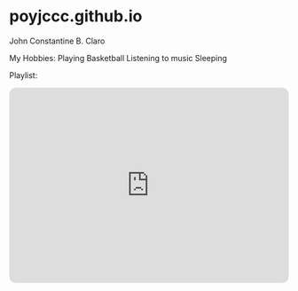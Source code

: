 # poyjccc.github.io
John Constantine B. Claro

My Hobbies:
Playing Basketball
Listening to music
Sleeping

Playlist:
<iframe style="border-radius:12px" src="https://open.spotify.com/embed/playlist/1y5B121fAsgBHxYbFOLHZO?utm_source=generator" width="100%" height="352" frameBorder="0" allowfullscreen="" allow="autoplay; clipboard-write; encrypted-media; fullscreen; picture-in-picture" loading="lazy"></iframe>
